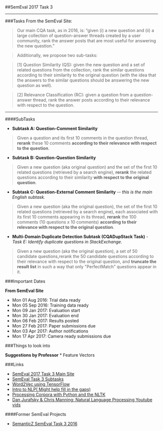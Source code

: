 ##SemEval 2017 Task 3
***

###Tasks
From the SemEval Site:
> Our main CQA task, as in 2016, is:
> “given (i) a new question and (ii) a large collection of question-answer threads created by a user community, rank the 
> answer posts that are most useful for answering the new question.”

> Additionally, we propose two sub-tasks:

> [1] Question Similarity (QS): given the new question and a set of related questions from the collection, rank the similar 
> questions according to their similarity to the original question (with the idea that the answers to the similar
> questions should be answering the new question as well).

> [2] Relevance Classification (RC): given a question from a question-answer thread, rank the answer posts according to 
> their relevance with respect to the question.

***
####SubTasks

* **Subtask A: Question-Comment Similarity**
> Given a question and its first 10 comments in the question thread, **rerank** these 10 comments **according to 
> their relevance with respect to the question**. 
* **Subtask B: Question-Question Similarity**
> Given a new question (aka original question) and the set of the first 10 related questions (retrieved by a 
> search engine), **rerank** the related questions according to their similarity **with respect to the original 
> question**.
* **Subtask C: Question-External Comment Similarity**  *-- this is the main English subtask.*
> Given a new question (aka the original question),
> the set of the first 10 related questions (retrieved by a search engine), each associated with its first 10 
> comments appearing in its thread, **rerank** the 100 comments (10 questions x 10 comments) **according to their 
> relevance with respect to the original question**.
* **Multi-Domain Duplicate Detection Subtask (CQADupStack Task)** - *Task E: Identify duplicate questions in StackExchange.*
> Given a new question (aka the original question), a set of 50 candidate questions,rerank the 50 candidate 
> questions according to their relevance with respect to the original question, and **truncate the result list** in 
> such a way that only "PerfectMatch" questions appear in it.

###Important Dates

**From SemEval Site**

* Mon 01 Aug 2016: Trial data ready
* Mon 05 Sep 2016: Training data ready
* Mon 09 Jan 2017: Evaluation start
* Mon 30 Jan 2017: Evaluation end
* Mon 06 Feb 2017: Results posted
* Mon 27 Feb 2017: Paper submissions due
* Mon 03 Apr 2017: Author notifications
* Mon 17 Apr 2017: Camera ready submissions due

###Things to look into

**Suggestions by Professor**
	* Feature Vectors

###Links

* [SemEval 2017 Task 3 Main Site](http://alt.qcri.org/semeval2017/task3/)
* [SemEval Task 3 Subtasks](http://alt.qcri.org/semeval2017/task3/index.php?id=description-of-tasks)
* [Word2Vec using TensorFlow](https://www.tensorflow.org/versions/r0.10/tutorials/word2vec/index.html)
* [Intro to NLP( Might help fill in the gaps)](http://blog.algorithmia.com/introduction-natural-language-processing-nlp/)
* [Processing Corpora with Python and the NLTK](http://www.freecode.com/articles/processing-corpora-with-python-and-the-natural-language-toolkit)
* [Dan Jurafsky & Chris Manning: Natural Language Processing Youtube vids](https://www.youtube.com/playlist?list=PL6397E4B26D00A269)

####Former SemEval Projects
* [SemanticZ SemEval Task 3 2016](http://m-mitchell.com/NAACL-2016/SemEval/pdf/SemEval123.pdf)

